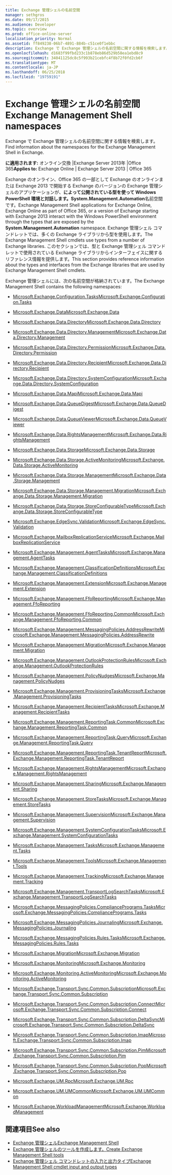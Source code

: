```yaml
---
title: Exchange 管理シェルの名前空間
manager: sethgros
ms.date: 09/17/2015
ms.audience: Developer
ms.topic: overview
ms.prod: office-online-server
localization_priority: Normal
ms.assetid: ff849238-06b7-4891-884b-c51ce0f1ebbc
description: Exchange で Exchange 管理シェルの名前空間に関する情報を検索します。
ms.openlocfilehash: d1683f99fbd233c1b878eb86d529b58ea1ebd8c9
ms.sourcegitcommit: 34041125dc8c5f993b21cebfc4f8b72f0fd2cb6f
ms.translationtype: MT
ms.contentlocale: ja-JP
ms.lasthandoff: 06/25/2018
ms.locfileid: "19759191"
---
```

# <a name="exchange-management-shell-namespaces"></a><span data-ttu-id="2af03-103">Exchange 管理シェルの名前空間</span><span class="sxs-lookup"><span data-stu-id="2af03-103">Exchange Management Shell namespaces</span></span>

<span data-ttu-id="2af03-104">Exchange で Exchange 管理シェルの名前空間に関する情報を検索します。</span><span class="sxs-lookup"><span data-stu-id="2af03-104">Find information about the namespaces for the Exchange Management Shell in Exchange.</span></span>
  
<span data-ttu-id="2af03-105">**に適用されます:** オンライン交換 |Exchange Server 2013年 |Office 365</span><span class="sxs-lookup"><span data-stu-id="2af03-105">**Applies to:** Exchange Online | Exchange Server 2013 | Office 365</span></span>
  
<span data-ttu-id="2af03-106">Exchange のオンライン、Office 365 の一部として Exchange のオンラインまたは Exchange 2013 で開始する Exchange のバージョンの Exchange 管理シェルのアプリケーションが、**によって公開されている型を使って Windows PowerShell 環境と対話します。System.Management.Automation**名前空間です。</span><span class="sxs-lookup"><span data-stu-id="2af03-106">Exchange Management Shell applications for Exchange Online, Exchange Online as part of Office 365, or a version of Exchange starting with Exchange 2013 interact with the Windows PowerShell environment through the types that are exposed by the **System.Management.Automation** namespace.</span></span> <span data-ttu-id="2af03-107">Exchange 管理シェル コマンドレットでは、多くの Exchange ライブラリから型を使用します。</span><span class="sxs-lookup"><span data-stu-id="2af03-107">The Exchange Management Shell cmdlets use types from a number of Exchange libraries.</span></span> <span data-ttu-id="2af03-108">このセクションでは、型と Exchange 管理シェル コマンドレットで使用されている Exchange ライブラリからインターフェイスに関するリファレンス情報を提供します。</span><span class="sxs-lookup"><span data-stu-id="2af03-108">This section provides reference information about the types and interfaces from the Exchange libraries that are used by Exchange Management Shell cmdlets.</span></span> 
  
<span data-ttu-id="2af03-109">Exchange 管理シェルには、次の名前空間が格納されています。</span><span class="sxs-lookup"><span data-stu-id="2af03-109">The Exchange Management Shell contains the following namespaces:</span></span>
  
- [<span data-ttu-id="2af03-110">Microsoft.Exchange.Configuration.Tasks</span><span class="sxs-lookup"><span data-stu-id="2af03-110">Microsoft.Exchange.Configuration.Tasks</span></span>](https://msdn.microsoft.com/library/Microsoft.Exchange.Configuration.Tasks.aspx)
    
- [<span data-ttu-id="2af03-111">Microsoft.Exchange.Data</span><span class="sxs-lookup"><span data-stu-id="2af03-111">Microsoft.Exchange.Data</span></span>](https://msdn.microsoft.com/library/Microsoft.Exchange.Data.aspx)
    
- [<span data-ttu-id="2af03-112">Microsoft.Exchange.Data.Directory</span><span class="sxs-lookup"><span data-stu-id="2af03-112">Microsoft.Exchange.Data.Directory</span></span>](https://msdn.microsoft.com/library/Microsoft.Exchange.Data.Directory.aspx)
    
- [<span data-ttu-id="2af03-113">Microsoft.Exchange.Data.Directory.Management</span><span class="sxs-lookup"><span data-stu-id="2af03-113">Microsoft.Exchange.Data.Directory.Management</span></span>](https://msdn.microsoft.com/library/Microsoft.Exchange.Data.Directory.Management.aspx)
    
- [<span data-ttu-id="2af03-114">Microsoft.Exchange.Data.Directory.Permission</span><span class="sxs-lookup"><span data-stu-id="2af03-114">Microsoft.Exchange.Data.Directory.Permission</span></span>](https://msdn.microsoft.com/library/Microsoft.Exchange.Data.Directory.Permission.aspx)
    
- [<span data-ttu-id="2af03-115">Microsoft.Exchange.Data.Directory.Recipient</span><span class="sxs-lookup"><span data-stu-id="2af03-115">Microsoft.Exchange.Data.Directory.Recipient</span></span>](https://msdn.microsoft.com/library/Microsoft.Exchange.Data.Directory.Recipient.aspx)
    
- [<span data-ttu-id="2af03-116">Microsoft.Exchange.Data.Directory.SystemConfiguration</span><span class="sxs-lookup"><span data-stu-id="2af03-116">Microsoft.Exchange.Data.Directory.SystemConfiguration</span></span>](https://msdn.microsoft.com/library/Microsoft.Exchange.Data.Directory.SystemConfiguration.aspx)
    
- [<span data-ttu-id="2af03-117">Microsoft.Exchange.Data.Mapi</span><span class="sxs-lookup"><span data-stu-id="2af03-117">Microsoft.Exchange.Data.Mapi</span></span>](https://msdn.microsoft.com/library/Microsoft.Exchange.Data.Mapi.aspx)
    
- [<span data-ttu-id="2af03-118">Microsoft.Exchange.Data.QueueDigest</span><span class="sxs-lookup"><span data-stu-id="2af03-118">Microsoft.Exchange.Data.QueueDigest</span></span>](https://msdn.microsoft.com/library/Microsoft.Exchange.Data.QueueDigest.aspx)
    
- [<span data-ttu-id="2af03-119">Microsoft.Exchange.Data.QueueViewer</span><span class="sxs-lookup"><span data-stu-id="2af03-119">Microsoft.Exchange.Data.QueueViewer</span></span>](https://msdn.microsoft.com/library/Microsoft.Exchange.Data.QueueViewer.aspx)
    
- [<span data-ttu-id="2af03-120">Microsoft.Exchange.Data.RightsManagement</span><span class="sxs-lookup"><span data-stu-id="2af03-120">Microsoft.Exchange.Data.RightsManagement</span></span>](https://msdn.microsoft.com/library/Microsoft.Exchange.Data.RightsManagement.aspx)
    
- [<span data-ttu-id="2af03-121">Microsoft.Exchange.Data.Storage</span><span class="sxs-lookup"><span data-stu-id="2af03-121">Microsoft.Exchange.Data.Storage</span></span>](https://msdn.microsoft.com/library/Microsoft.Exchange.Data.Storage.aspx)
    
- [<span data-ttu-id="2af03-122">Microsoft.Exchange.Data.Storage.ActiveMonitoring</span><span class="sxs-lookup"><span data-stu-id="2af03-122">Microsoft.Exchange.Data.Storage.ActiveMonitoring</span></span>](https://msdn.microsoft.com/library/Microsoft.Exchange.Data.Storage.ActiveMonitoring.aspx)
    
- [<span data-ttu-id="2af03-123">Microsoft.Exchange.Data.Storage.Management</span><span class="sxs-lookup"><span data-stu-id="2af03-123">Microsoft.Exchange.Data.Storage.Management</span></span>](https://msdn.microsoft.com/library/Microsoft.Exchange.Data.Storage.Management.aspx)
    
- [<span data-ttu-id="2af03-124">Microsoft.Exchange.Data.Storage.Management.Migration</span><span class="sxs-lookup"><span data-stu-id="2af03-124">Microsoft.Exchange.Data.Storage.Management.Migration</span></span>](https://msdn.microsoft.com/library/Microsoft.Exchange.Data.Storage.Management.Migration.aspx)
    
- [<span data-ttu-id="2af03-125">Microsoft.Exchange.Data.Storage.StoreConfigurableType</span><span class="sxs-lookup"><span data-stu-id="2af03-125">Microsoft.Exchange.Data.Storage.StoreConfigurableType</span></span>](https://msdn.microsoft.com/library/Microsoft.Exchange.Data.Storage.StoreConfigurableType.aspx)
    
- [<span data-ttu-id="2af03-126">Microsoft.Exchange.EdgeSync.Validation</span><span class="sxs-lookup"><span data-stu-id="2af03-126">Microsoft.Exchange.EdgeSync.Validation</span></span>](https://msdn.microsoft.com/library/Microsoft.Exchange.EdgeSync.Validation.aspx)
    
- [<span data-ttu-id="2af03-127">Microsoft.Exchange.MailboxReplicationService</span><span class="sxs-lookup"><span data-stu-id="2af03-127">Microsoft.Exchange.MailboxReplicationService</span></span>](https://msdn.microsoft.com/library/Microsoft.Exchange.MailboxReplicationService.aspx)
    
- [<span data-ttu-id="2af03-128">Microsoft.Exchange.Management.AgentTasks</span><span class="sxs-lookup"><span data-stu-id="2af03-128">Microsoft.Exchange.Management.AgentTasks</span></span>](https://msdn.microsoft.com/library/Microsoft.Exchange.Management.AgentTasks.aspx)
    
- [<span data-ttu-id="2af03-129">Microsoft.Exchange.Management.ClassificationDefinitions</span><span class="sxs-lookup"><span data-stu-id="2af03-129">Microsoft.Exchange.Management.ClassificationDefinitions</span></span>](https://msdn.microsoft.com/library/Microsoft.Exchange.Management.ClassificationDefinitions.aspx)
    
- [<span data-ttu-id="2af03-130">Microsoft.Exchange.Management.Extension</span><span class="sxs-lookup"><span data-stu-id="2af03-130">Microsoft.Exchange.Management.Extension</span></span>](https://msdn.microsoft.com/library/Microsoft.Exchange.Management.Extension.aspx)
    
- [<span data-ttu-id="2af03-131">Microsoft.Exchange.Management.FfoReporting</span><span class="sxs-lookup"><span data-stu-id="2af03-131">Microsoft.Exchange.Management.FfoReporting</span></span>](https://msdn.microsoft.com/library/Microsoft.Exchange.Management.FfoReporting.aspx)
    
- [<span data-ttu-id="2af03-132">Microsoft.Exchange.Management.FfoReporting.Common</span><span class="sxs-lookup"><span data-stu-id="2af03-132">Microsoft.Exchange.Management.FfoReporting.Common</span></span>](https://msdn.microsoft.com/library/Microsoft.Exchange.Management.FfoReporting.Common.aspx)
    
- [<span data-ttu-id="2af03-133">Microsoft.Exchange.Management.MessagingPolicies.AddressRewrite</span><span class="sxs-lookup"><span data-stu-id="2af03-133">Microsoft.Exchange.Management.MessagingPolicies.AddressRewrite</span></span>](https://msdn.microsoft.com/library/Microsoft.Exchange.Management.MessagingPolicies.AddressRewrite.aspx)
    
- [<span data-ttu-id="2af03-134">Microsoft.Exchange.Management.Migration</span><span class="sxs-lookup"><span data-stu-id="2af03-134">Microsoft.Exchange.Management.Migration</span></span>](https://msdn.microsoft.com/library/Microsoft.Exchange.Management.Migration.aspx)
    
- [<span data-ttu-id="2af03-135">Microsoft.Exchange.Management.OutlookProtectionRules</span><span class="sxs-lookup"><span data-stu-id="2af03-135">Microsoft.Exchange.Management.OutlookProtectionRules</span></span>](https://msdn.microsoft.com/library/Microsoft.Exchange.Management.OutlookProtectionRules.aspx)
    
- [<span data-ttu-id="2af03-136">Microsoft.Exchange.Management.PolicyNudges</span><span class="sxs-lookup"><span data-stu-id="2af03-136">Microsoft.Exchange.Management.PolicyNudges</span></span>](https://msdn.microsoft.com/library/Microsoft.Exchange.Management.PolicyNudges.aspx)
    
- [<span data-ttu-id="2af03-137">Microsoft.Exchange.Management.ProvisioningTasks</span><span class="sxs-lookup"><span data-stu-id="2af03-137">Microsoft.Exchange.Management.ProvisioningTasks</span></span>](https://msdn.microsoft.com/library/Microsoft.Exchange.Management.ProvisioningTasks.aspx)
    
- [<span data-ttu-id="2af03-138">Microsoft.Exchange.Management.RecipientTasks</span><span class="sxs-lookup"><span data-stu-id="2af03-138">Microsoft.Exchange.Management.RecipientTasks</span></span>](https://msdn.microsoft.com/library/Microsoft.Exchange.Management.RecipientTasks.aspx)
    
- [<span data-ttu-id="2af03-139">Microsoft.Exchange.Management.ReportingTask.Common</span><span class="sxs-lookup"><span data-stu-id="2af03-139">Microsoft.Exchange.Management.ReportingTask.Common</span></span>](https://msdn.microsoft.com/library/Microsoft.Exchange.Management.ReportingTask.Common.aspx)
    
- [<span data-ttu-id="2af03-140">Microsoft.Exchange.Management.ReportingTask.Query</span><span class="sxs-lookup"><span data-stu-id="2af03-140">Microsoft.Exchange.Management.ReportingTask.Query</span></span>](https://msdn.microsoft.com/library/Microsoft.Exchange.Management.ReportingTask.Query.aspx)
    
- [<span data-ttu-id="2af03-141">Microsoft.Exchange.Management.ReportingTask.TenantReport</span><span class="sxs-lookup"><span data-stu-id="2af03-141">Microsoft.Exchange.Management.ReportingTask.TenantReport</span></span>](https://msdn.microsoft.com/library/Microsoft.Exchange.Management.ReportingTask.TenantReport.aspx)
    
- [<span data-ttu-id="2af03-142">Microsoft.Exchange.Management.RightsManagement</span><span class="sxs-lookup"><span data-stu-id="2af03-142">Microsoft.Exchange.Management.RightsManagement</span></span>](https://msdn.microsoft.com/library/Microsoft.Exchange.Management.RightsManagement.aspx)
    
- [<span data-ttu-id="2af03-143">Microsoft.Exchange.Management.Sharing</span><span class="sxs-lookup"><span data-stu-id="2af03-143">Microsoft.Exchange.Management.Sharing</span></span>](https://msdn.microsoft.com/library/Microsoft.Exchange.Management.Sharing.aspx)
    
- [<span data-ttu-id="2af03-144">Microsoft.Exchange.Management.StoreTasks</span><span class="sxs-lookup"><span data-stu-id="2af03-144">Microsoft.Exchange.Management.StoreTasks</span></span>](https://msdn.microsoft.com/library/Microsoft.Exchange.Management.StoreTasks.aspx)
    
- [<span data-ttu-id="2af03-145">Microsoft.Exchange.Management.Supervision</span><span class="sxs-lookup"><span data-stu-id="2af03-145">Microsoft.Exchange.Management.Supervision</span></span>](https://msdn.microsoft.com/library/Microsoft.Exchange.Management.Supervision.aspx)
    
- [<span data-ttu-id="2af03-146">Microsoft.Exchange.Management.SystemConfigurationTasks</span><span class="sxs-lookup"><span data-stu-id="2af03-146">Microsoft.Exchange.Management.SystemConfigurationTasks</span></span>](https://msdn.microsoft.com/library/Microsoft.Exchange.Management.SystemConfigurationTasks.aspx)
    
- [<span data-ttu-id="2af03-147">Microsoft.Exchange.Management.Tasks</span><span class="sxs-lookup"><span data-stu-id="2af03-147">Microsoft.Exchange.Management.Tasks</span></span>](https://msdn.microsoft.com/library/Microsoft.Exchange.Management.Tasks.aspx)
    
- [<span data-ttu-id="2af03-148">Microsoft.Exchange.Management.Tools</span><span class="sxs-lookup"><span data-stu-id="2af03-148">Microsoft.Exchange.Management.Tools</span></span>](https://msdn.microsoft.com/library/Microsoft.Exchange.Management.Tools.aspx)
    
- [<span data-ttu-id="2af03-149">Microsoft.Exchange.Management.Tracking</span><span class="sxs-lookup"><span data-stu-id="2af03-149">Microsoft.Exchange.Management.Tracking</span></span>](https://msdn.microsoft.com/library/Microsoft.Exchange.Management.Tracking.aspx)
    
- [<span data-ttu-id="2af03-150">Microsoft.Exchange.Management.TransportLogSearchTasks</span><span class="sxs-lookup"><span data-stu-id="2af03-150">Microsoft.Exchange.Management.TransportLogSearchTasks</span></span>](https://msdn.microsoft.com/library/Microsoft.Exchange.Management.TransportLogSearchTasks.aspx)
    
- [<span data-ttu-id="2af03-151">Microsoft.Exchange.MessagingPolicies.CompliancePrograms.Tasks</span><span class="sxs-lookup"><span data-stu-id="2af03-151">Microsoft.Exchange.MessagingPolicies.CompliancePrograms.Tasks</span></span>](https://msdn.microsoft.com/library/Microsoft.Exchange.MessagingPolicies.CompliancePrograms.Tasks.aspx)
    
- [<span data-ttu-id="2af03-152">Microsoft.Exchange.MessagingPolicies.Journaling</span><span class="sxs-lookup"><span data-stu-id="2af03-152">Microsoft.Exchange.MessagingPolicies.Journaling</span></span>](https://msdn.microsoft.com/library/Microsoft.Exchange.MessagingPolicies.Journaling.aspx)
    
- [<span data-ttu-id="2af03-153">Microsoft.Exchange.MessagingPolicies.Rules.Tasks</span><span class="sxs-lookup"><span data-stu-id="2af03-153">Microsoft.Exchange.MessagingPolicies.Rules.Tasks</span></span>](https://msdn.microsoft.com/library/Microsoft.Exchange.MessagingPolicies.Rules.Tasks.aspx)
    
- [<span data-ttu-id="2af03-154">Microsoft.Exchange.Migration</span><span class="sxs-lookup"><span data-stu-id="2af03-154">Microsoft.Exchange.Migration</span></span>](https://msdn.microsoft.com/library/Microsoft.Exchange.Migration.aspx)
    
- [<span data-ttu-id="2af03-155">Microsoft.Exchange.Monitoring</span><span class="sxs-lookup"><span data-stu-id="2af03-155">Microsoft.Exchange.Monitoring</span></span>](https://msdn.microsoft.com/library/Microsoft.Exchange.Monitoring.aspx)
    
- [<span data-ttu-id="2af03-156">Microsoft.Exchange.Monitoring.ActiveMonitoring</span><span class="sxs-lookup"><span data-stu-id="2af03-156">Microsoft.Exchange.Monitoring.ActiveMonitoring</span></span>](https://msdn.microsoft.com/library/Microsoft.Exchange.Monitoring.ActiveMonitoring.aspx)
    
- [<span data-ttu-id="2af03-157">Microsoft.Exchange.Transport.Sync.Common.Subscription</span><span class="sxs-lookup"><span data-stu-id="2af03-157">Microsoft.Exchange.Transport.Sync.Common.Subscription</span></span>](https://msdn.microsoft.com/library/Microsoft.Exchange.Transport.Sync.Common.Subscription.aspx)
    
- [<span data-ttu-id="2af03-158">Microsoft.Exchange.Transport.Sync.Common.Subscription.Connect</span><span class="sxs-lookup"><span data-stu-id="2af03-158">Microsoft.Exchange.Transport.Sync.Common.Subscription.Connect</span></span>](https://msdn.microsoft.com/library/Microsoft.Exchange.Transport.Sync.Common.Subscription.Connect.aspx)
    
- [<span data-ttu-id="2af03-159">Microsoft.Exchange.Transport.Sync.Common.Subscription.DeltaSync</span><span class="sxs-lookup"><span data-stu-id="2af03-159">Microsoft.Exchange.Transport.Sync.Common.Subscription.DeltaSync</span></span>](https://msdn.microsoft.com/library/Microsoft.Exchange.Transport.Sync.Common.Subscription.DeltaSync.aspx)
    
- [<span data-ttu-id="2af03-160">Microsoft.Exchange.Transport.Sync.Common.Subscription.Imap</span><span class="sxs-lookup"><span data-stu-id="2af03-160">Microsoft.Exchange.Transport.Sync.Common.Subscription.Imap</span></span>](https://msdn.microsoft.com/library/Microsoft.Exchange.Transport.Sync.Common.Subscription.Imap.aspx)
    
- [<span data-ttu-id="2af03-161">Microsoft.Exchange.Transport.Sync.Common.Subscription.Pim</span><span class="sxs-lookup"><span data-stu-id="2af03-161">Microsoft.Exchange.Transport.Sync.Common.Subscription.Pim</span></span>](https://msdn.microsoft.com/library/Microsoft.Exchange.Transport.Sync.Common.Subscription.Pim.aspx)
    
- [<span data-ttu-id="2af03-162">Microsoft.Exchange.Transport.Sync.Common.Subscription.Pop</span><span class="sxs-lookup"><span data-stu-id="2af03-162">Microsoft.Exchange.Transport.Sync.Common.Subscription.Pop</span></span>](https://msdn.microsoft.com/library/Microsoft.Exchange.Transport.Sync.Common.Subscription.Pop.aspx)
    
- [<span data-ttu-id="2af03-163">Microsoft.Exchange.UM.Rpc</span><span class="sxs-lookup"><span data-stu-id="2af03-163">Microsoft.Exchange.UM.Rpc</span></span>](https://msdn.microsoft.com/library/Microsoft.Exchange.UM.Rpc.aspx)
    
- [<span data-ttu-id="2af03-164">Microsoft.Exchange.UM.UMCommon</span><span class="sxs-lookup"><span data-stu-id="2af03-164">Microsoft.Exchange.UM.UMCommon</span></span>](https://msdn.microsoft.com/library/Microsoft.Exchange.UM.UMCommon.aspx)
    
- [<span data-ttu-id="2af03-165">Microsoft.Exchange.WorkloadManagement</span><span class="sxs-lookup"><span data-stu-id="2af03-165">Microsoft.Exchange.WorkloadManagement</span></span>](https://msdn.microsoft.com/library/Microsoft.Exchange.WorkloadManagement.aspx)
    
## <a name="see-also"></a><span data-ttu-id="2af03-166">関連項目</span><span class="sxs-lookup"><span data-stu-id="2af03-166">See also</span></span>

- [<span data-ttu-id="2af03-167">Exchange 管理シェル</span><span class="sxs-lookup"><span data-stu-id="2af03-167">Exchange Management Shell</span></span>](exchange-management-shell.md)  
- [<span data-ttu-id="2af03-168">Exchange 管理シェルのツールを作成します。</span><span class="sxs-lookup"><span data-stu-id="2af03-168">Create Exchange Management Shell tools</span></span>](create-exchange-management-shell-tools.md) 
- [<span data-ttu-id="2af03-169">Exchange 管理シェル コマンドレットの入力と出力タイプ</span><span class="sxs-lookup"><span data-stu-id="2af03-169">Exchange Management Shell cmdlet input and output types</span></span>](exchange-management-shell-cmdlet-input-and-output-types.md)
    

